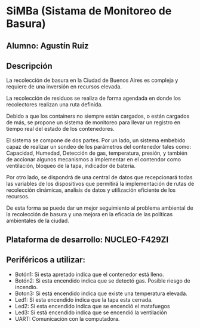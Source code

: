 # SiMBa (Sistama de Monitoreo de Basura)

## Alumno: Agustín Ruiz
## Descripción
La recolección de basura en la Ciudad de Buenos Aires es compleja y requiere de una inversión en recursos elevada. 

La recolección de residuos se realiza de forma agendada en donde los recolectores realizan una ruta definida. 

Debido a que los containers no siempre están cargados, o están cargados de más, se propone un sistema de monitoreo para llevar un registro en tiempo real del estado de los contenedores. 

El sistema se compone de dos partes. Por un lado, un sistema embebido capaz de realizar un sondeo de los parámetros del contenedor tales como: Capacidad, Humedad, Detección de gas, temperatura, presión, y también de accionar algunos mecanismos a implementar en el contendor como ventilación, bloqueo de la tapa, indicador de bateria. 

Por otro lado, se dispondrá de una central de datos que recepcionará todas las variables de los dispositivos que permitirá la implementación de rutas de recolección dinámicas, analisis de datos y utilización eficiente de los recursos. 

De esta forma se puede dar un mejor seguimiento al problema ambiental de la recolección de basura y una mejora en la eficacia de las políticas ambientales de la ciudad. 
## Plataforma de desarrollo:  NUCLEO-F429ZI
## Periféricos a utilizar: 
  - Botón1: Si esta apretado indica que el contenedor está lleno.
  - Botón2: Si esta encendido indica que se detectó gas. Posible riesgo de incendio.
  - Boton3: Si está encendido indica que existe una temperatura elevada.
  - Led1: Si esta encendido indica que la tapa esta cerrada.
  - Led2: Si esta encendido indica que se encendió el matafuegos
  - Led3: Si está encendido indica que se encendió la ventilación
  - UART: Comunicación con la computadora.
